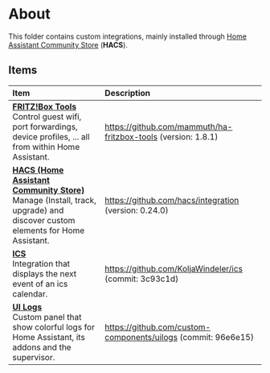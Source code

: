 # About

This folder contains custom integrations, mainly installed through [Home Assistant Community Store](https://hacs.xyz/) (**HACS**).

## Items

| Item | Description |
|:-----|:------------|
| **[FRITZ!Box Tools](fritzbox_tools)**<BR>Control guest wifi, port forwardings, device profiles, ... all from within Home Assistant. | <https://github.com/mammuth/ha-fritzbox-tools> (version: 1.8.1) |
| **[HACS (Home Assistant Community Store)](hacs)**<BR>Manage (Install, track, upgrade) and discover custom elements for Home Assistant. | <https://github.com/hacs/integration> (version: 0.24.0) |
| **[ICS](ics)**<BR>Integration that displays the next event of an ics calendar. | <https://github.com/KoljaWindeler/ics> (commit: 3c93c1d) |
| **[UI Logs](uilogs)**<BR>Custom panel that show colorful logs for Home Assistant, its addons and the supervisor. | <https://github.com/custom-components/uilogs> (commit: 96e6e15) |

